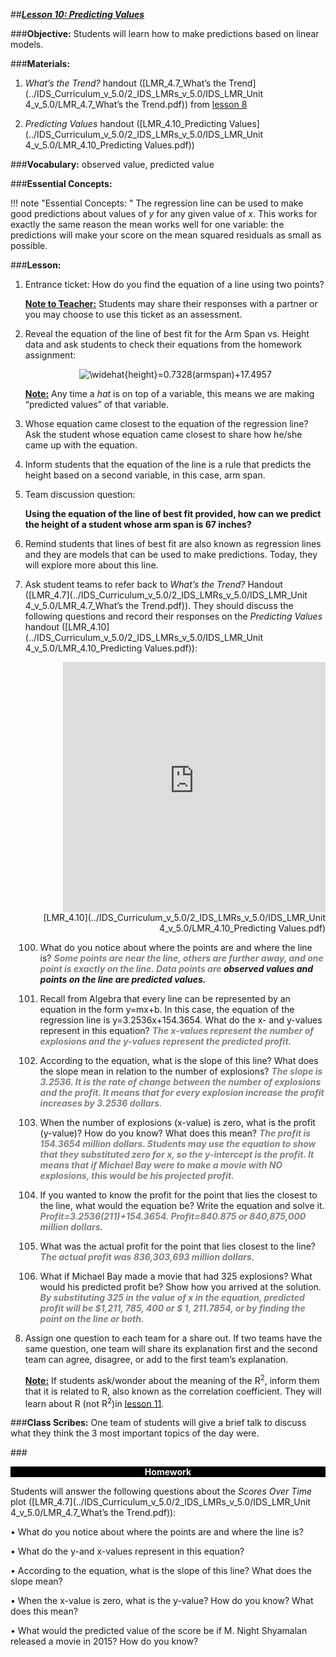 ##***<u>Lesson 10: Predicting Values</u>***

###**Objective:**
Students will learn how to make predictions based on linear models.

###**Materials:**
1. *What’s the Trend?* handout ([LMR_4.7_What’s the Trend](../IDS_Curriculum_v_5.0/2_IDS_LMRs_v_5.0/IDS_LMR_Unit 4_v_5.0/LMR_4.7_What’s the Trend.pdf)) from [lesson 8](lesson8.md)

2. *Predicting Values* handout ([LMR_4.10_Predicting Values](../IDS_Curriculum_v_5.0/2_IDS_LMRs_v_5.0/IDS_LMR_Unit 4_v_5.0/LMR_4.10_Predicting Values.pdf))

###**Vocabulary:**
observed value, predicted value

###**Essential Concepts:**

!!! note "Essential Concepts: "
    The regression line can be used to make good predictions about values of *y* for any given
    value of *x*. This works for exactly the same reason the mean works well for one variable: the predictions will
    make your score on the mean squared residuals as small as possible.

###**Lesson:**
1. Entrance ticket: How do you find the equation of a line using two points?

    **<u>Note to Teacher:</u>** Students may share their responses with a partner or you may choose to use
    this ticket as an assessment.

2. Reveal the equation of the line of best fit for the Arm Span vs. Height data and ask students to
check their equations from the homework assignment:

    <center><img src="https://latex.codecogs.com/gif.latex?\widehat{height}=0.7328(armspan)&plus;17.4957" title="\widehat{height}=0.7328(armspan)+17.4957" /></center>

    **<u>Note:</u>** Any time a *hat* is on top of a variable, this means we are making “predicted values” of that
    variable.

3. Whose equation came closest to the equation of the regression line? Ask the student whose
equation came closest to share how he/she came up with the equation.

4. Inform students that the equation of the line is a rule that predicts the height based on a second
variable, in this case, arm span.

5. Team discussion question:

    **Using the equation of the line of best fit provided, how can we predict the height of
    a student whose arm span is 67 inches?**

6. Remind students that lines of best fit are also known as regression lines and they are models that
can be used to make predictions. Today, they will explore more about this line.

7. Ask student teams to refer back to *What’s the Trend?* Handout ([LMR_4.7](../IDS_Curriculum_v_5.0/2_IDS_LMRs_v_5.0/IDS_LMR_Unit 4_v_5.0/LMR_4.7_What’s the Trend.pdf)). They should discuss
the following questions and record their responses on the *Predicting Values* handout ([LMR_4.10](../IDS_Curriculum_v_5.0/2_IDS_LMRs_v_5.0/IDS_LMR_Unit 4_v_5.0/LMR_4.10_Predicting Values.pdf)):

    <div align="right"><iframe src="https://docs.google.com/viewerng/viewer?url=https://curriculum.idsucla.org/IDS_Curriculum_v_5.0/2_IDS_LMRs_v_5.0/IDS_LMR_Unit 4_v_5.0/LMR_4.10_Predicting Values.pdf&embedded=true" style=" width:420px;height:400px;" frameborder="0"></iframe><br>[LMR_4.10](../IDS_Curriculum_v_5.0/2_IDS_LMRs_v_5.0/IDS_LMR_Unit 4_v_5.0/LMR_4.10_Predicting Values.pdf)</div>

    100. What do you notice about where the points are and where the line is? <span style="color:grey">***Some points are
    near the line, others are further away, and one point is exactly on the line. Data
    points are ***</span>***observed values***<span style="color:grey">*** and points on the line are ***</span>***predicted values***<span style="color:grey">***.***</span>

    100. Recall from Algebra that every line can be represented by an equation in the form
    y=mx+b. In this case, the equation of the regression line is y=3.2536x+154.3654.
    What do the x- and y-values represent in this equation? <span style="color:grey">***The x-values represent the
    number of explosions and the y-values represent the predicted profit.***</span>

    100. According to the equation, what is the slope of this line? What does the slope mean in
    relation to the number of explosions? <span style="color:grey">***The slope is 3.2536. It is the rate of change
    between the number of explosions and the profit. It means that for every explosion
    increase the profit increases by 3.2536 dollars.***</span>

    100. When the number of explosions (x-value) is zero, what is the profit (y-value)? How do you
    know? What does this mean? <span style="color:grey">***The profit is 154.3654 million dollars. Students may
    use the equation to show that they substituted zero for x, so the y-intercept is the
    profit. It means that if Michael Bay were to make a movie with NO explosions, this
    would be his projected profit.***</span>

    100. If you wanted to know the profit for the point that lies the closest to the line, what would
    the equation be? Write the equation and solve it. <span style="color:grey">***Profit=3.2536(211)+154.3654.
    Profit=840.875 or 840,875,000 million dollars.***</span>

    100. What was the actual profit for the point that lies closest to the line? <span style="color:grey">***The actual profit was
    836,303,693 million dollars.***</span>

    100. What if Michael Bay made a movie that had 325 explosions? What would his predicted
    profit be? Show how you arrived at the solution. <span style="color:grey">***By substituting 325 in the value of x in
    the equation, predicted profit will be $1,211, 785, 400 or $ 1, 211.7854, or by finding
    the point on the line or both.***</span>

8. Assign one question to each team for a share out. If two teams have the same question, one
team will share its explanation first and the second team can agree, disagree, or add to the first
team’s explanation.

    **<u>Note:</u>** If students ask/wonder about the meaning of the R<sup>2</sup>, inform them that it is related to R, also
    known as the correlation coefficient. They will learn about R (not R<sup>2</sup>)in [lesson 11](lesson11.md).

###**Class Scribes:**
One team of students will give a brief talk to discuss what they think the 3 most important topics of the
day were.

###<p style="background: black; color: white; text-align: center;">**Homework**</p>
Students will answer the following questions about the *Scores Over Time* plot ([LMR_4.7](../IDS_Curriculum_v_5.0/2_IDS_LMRs_v_5.0/IDS_LMR_Unit 4_v_5.0/LMR_4.7_What’s the Trend.pdf)):

• What do you notice about where the points are and where the line is?

• What do the y-and x-values represent in this equation?

• According to the equation, what is the slope of this line? What does the slope mean?

• When the x-value is zero, what is the y-value? How do you know? What does this mean?

• What would the predicted value of the score be if M. Night Shyamalan released a movie
in 2015? How do you know?
